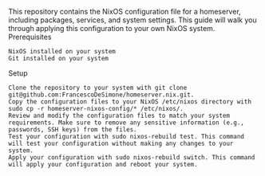 This repository contains the NixOS configuration file for a homeserver, including packages, services, and system settings. This guide will walk you through applying this configuration to your own NixOS system.
Prerequisites

    NixOS installed on your system
    Git installed on your system

Setup

    Clone the repository to your system with git clone git@github.com:FrancescoDeSimone/homeserver.nix.git.
    Copy the configuration files to your NixOS /etc/nixos directory with sudo cp -r homeserver-nixos-config/* /etc/nixos/.
    Review and modify the configuration files to match your system requirements. Make sure to remove any sensitive information (e.g., passwords, SSH keys) from the files.
    Test your configuration with sudo nixos-rebuild test. This command will test your configuration without making any changes to your system.
    Apply your configuration with sudo nixos-rebuild switch. This command will apply your configuration and reboot your system.
